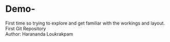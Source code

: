 # Demo-
First time so trying to explore and get familiar with the workings and layout. First Git Repository
<br>
Author: Harananda Loukrakpam
